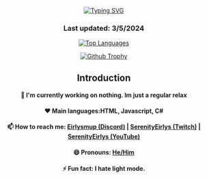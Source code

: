 <p align = "center">
<a href="https://github.com/SerenityEirlys"><img src="https://readme-typing-svg.demolab.com?font=Fira+Code&duration=1500&pause=1000&center=true&vCenter=true&multiline=true&width=435&height=100&lines=Hi!+I+am+Eirlysmup.;Nice+to+meet+you!;Feel+free+to+check+out+my+projects!" alt="Typing SVG" /></a>
</p>
<h3 align="center">
  Last updated: 3/5/2024
</h3>


<p align="center">
  <a href="https://github.com/SerenityEirlys"><img src = "https://github-readme-stats.vercel.app/api/top-langs/?username=SerenityEirlys&theme=dark&layout=normal&size_weight=0.5&count_weight=0.5&langs_count=9&card_width=500", alt = "Top Languages" /></a>
</p>
    
<p align = "center">
  <a href="https://github.com/SerenityEirlys"><img src = "https://github-profile-trophy.vercel.app/?username=SerenityEirlys&column=4&theme=onestar", alt = "Github Trophy"></a>
    </p>



<h2 align="center">Introduction</h2>

<h4 align="center">
  🔭 I'm currently working on nothing. Im just a regular relax
</h4>
<h4 align="center">
  ❤️ Main languages:HTML, Javascript, C#
</h4>
<h4 align="center">
  📫 How to reach me: <a href = "https://discord.gg/N77u5xTQ">Eirlysmup (Discord)</a> | <a href = "https://twitch.tv/SerenityEirlys">SerenityEirlys (Twitch)</a> | <a href = "https://youtube.com/@SerenityEirlys">SerenityEirlys (YouTube)</a>
</h4>
<h4 align="center">
  😄 Pronouns: <a href = "https://pronouns.org/he-him">He/Him</a>
</h4>
<h4 align="center">
  ⚡ Fun fact: I hate light mode.
</h4>


